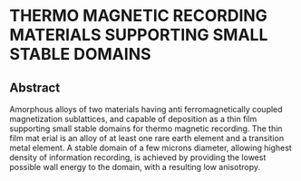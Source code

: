 # THERMO MAGNETIC RECORDING MATERIALS SUPPORTING SMALL STABLE DOMAINS

## Abstract
Amorphous alloys of two materials having anti ferromagnetically coupled magnetization sublattices, and capable of deposition as a thin film supporting small stable domains for thermo magnetic recording. The thin film mat erial is an alloy of at least one rare earth element and a transition metal element. A stable domain of a few microns diameter, allowing highest density of information recording, is achieved by providing the lowest possible wall energy to the domain, with a resulting low anisotropy.